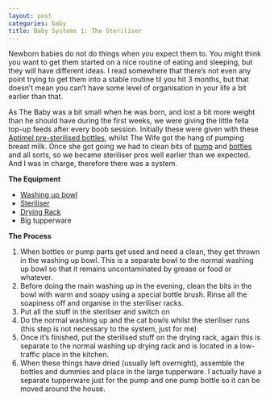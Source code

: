```yaml
---
layout: post
categories: baby
title: Baby Systems 1: The Steriliser
---
```



Newborn babies do not do things when you expect them to. You might think you want to get them started on a nice routine of eating and sleeping, but they will have different ideas. I read somewhere that there’s not even any point trying to get them into a stable routine til you hit 3 months, but that doesn’t mean you can’t have some level of organisation in your life a bit earlier than that.

As The Baby was a bit small when he was born, and lost a bit more weight than he should have during the first weeks, we were giving the little fella top-up feeds after every boob session. Initially these were given with these [Aptimel pre-sterilised bottles](http://www.boots.com/aptamil-1-first-milk-starter-pack-ready-to-feed-6x70ml-10175040), whilst The Wife got the hang of pumping breast milk. Once she got going we had to clean bits of [pump](https://www.amazon.co.uk/Medela-Swing-Electric-Breastpump-Calma/dp/B000LPZTQY/ref=sr_1_1_a_it?ie=UTF8&qid=1490021594&sr=8-1&keywords=medela+swing) and [bottles](https://www.amazon.co.uk/Tommee-Tippee-Closer-Feeding-Bottles/dp/B001U3XVKC/ref=sr_1_4?s=baby&ie=UTF8&qid=1490021664&sr=1-4&keywords=tommee+tippee+bottles) and all sorts, so we became steriliser pros well earlier than we expected. And I was in charge, therefore there was a system. 




**The Equipment**

* [Washing up bowl](https://www.amazon.co.uk/ADDIS-touch-Washing-White-Grass/dp/B00DWZRZ3U/ref=pd_sbs_201_1?_encoding=UTF8&psc=1&refRID=JJP43TNPEBPC27CMYF43)
* [Steriliser](https://www.amazon.co.uk/Tommee-Tippee-Closer-Electric-Steriliser/dp/B004GCJF9K/ref=sr_1_1?s=baby&ie=UTF8&qid=1490020913&sr=1-1&keywords=tommee+tippee+steriliser)
* [Drying Rack](https://www.amazon.co.uk/Boon-Lawn-Countertop-Drying-Green-x/dp/B004OR1DTC/ref=sr_1_1_a_it?ie=UTF8&qid=1490020938&sr=8-1&keywords=lawn+drying+rack)
* Big tupperware

**The Process**

1.  When bottles or pump parts get used and need a clean, they get thrown in the washing up bowl. This is a separate bowl to the normal washing up bowl so that it remains uncontaminated by grease or food or whatever.
1. Before doing the main washing up in the evening, clean the bits in the bowl with warm and soapy using a special bottle brush. Rinse all the soapiness off and organise in the steriliser racks.
1. Put all the stuff in the steriliser and switch on
1. Do the normal washing up and the cat bowls whilst the steriliser runs (this step is not necessary to the system, just for me)
1. Once it’s finished, put the sterilised stuff on the drying rack, again this is separate to the normal washing up drying rack and is located in a low-traffic place in the kitchen.
1. When these things have dried (usually left overnight), assemble the bottles and dummies and place in the large tupperware. I actually have a separate tupperware just for the pump and one pump bottle so it can be moved around the house.

 

